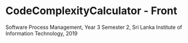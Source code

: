 # CodeComplexityCalculator - Front
Software Process Management, Year 3 Semester 2, Sri Lanka Institute of Information Technology, 2019
